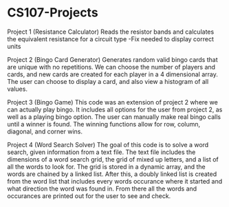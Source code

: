 # CS107-Projects

Project 1 (Resistance Calculator)
Reads the resistor bands and calculates the equivalent resistance for a circuit type
-Fix needed to display correct units

Project 2 (Bingo Card Generator)
Generates random valid bingo cards that are unique with no repetitions. 
We can choose the number of players and cards, and new cards are created
for each player in a 4 dimensional array. The user can choose to display a
card, and also view a histogram of all values.

Project 3 (Bingo Game)
This code was an extension of project 2 where we can actually play bingo.
It includes all options for the user from project 2, as well as a playing
bingo option. The user can manually make real bingo calls until a winner
is found. The winning functions allow for row, column, diagonal, and
corner wins.

Project 4 (Word Search Solver)
The goal of this code is to solve a word search, given information from a 
text file. The text file includes the dimensions of a word search grid,
the grid of mixed up letters, and a list of all the words to look for.
The grid is stored in a dynamic array, and the words are chained by a 
linked list. After this, a doubly linked list is created from the word
list that includes every words occurance where it started and what direction
the word was found in. From there all the words and occurances are printed
out for the user to see and check.

